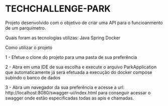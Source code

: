 # TECHCHALLENGE-PARK
Projeto desenvolvido com o objetivo de criar uma API para o funcioanmento de um parquímetro.

Quais foram as tecnologias utilizas:
  Java
  Spring
  Docker

Como utilizar o projeto

1 - Efetue o clone do projeto para uma pasta de sua preferência

2 - Abra em uma IDE de sua escolha e execute o arquivo ParkApplication que automaticamente já será efetuada a execução do docker compose subindo o banco de dados

3 - Abra um navegador da sua preferência e acesse a url: http://localhost:8080/swagger-ui/index.html para conseguir acessar o swagger onde estão especificadas todas as apis e chamadas.
